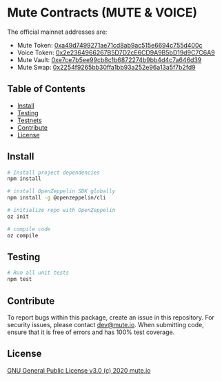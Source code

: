 # Mute Contracts (MUTE & VOICE)

The official mainnet addresses are:
- Mute Token: [0xa49d7499271ae71cd8ab9ac515e6694c755d400c](https://etherscan.io/token/0xa49d7499271ae71cd8ab9ac515e6694c755d400c)
- Voice Token: [0x2e2364966267B5D7D2cE6CD9A9B5bD19d9C7C6A9](https://etherscan.io/token/0x2e2364966267B5D7D2cE6CD9A9B5bD19d9C7C6A9)
- Mute Vault: [0xe7ce7b5ee99cb8c1b6872274b9bb4d4c7a646d39](https://etherscan.io/token/0xe7ce7b5ee99cb8c1b6872274b9bb4d4c7a646d39)
- Mute Swap: [0x2254f9265bb30ffa1bb93a252e96a13a5f7b2fd9](https://etherscan.io/token/0x2254f9265bb30ffa1bb93a252e96a13a5f7b2fd9)


## Table of Contents

- [Install](#install)
- [Testing](#testing)
- [Testnets](#testnets)
- [Contribute](#contribute)
- [License](#license)


## Install

```bash
# Install project dependencies
npm install

# install OpenZeppelin SDK globally
npm install -g @openzeppelin/cli

# initialize repo with OpenZeppelin
oz init

# compile code
oz compile
```

## Testing

``` bash
# Run all unit tests
npm test

```

## Contribute

To report bugs within this package, create an issue in this repository.
For security issues, please contact dev@mute.io.
When submitting code, ensure that it is free of errors and has 100% test coverage.

## License

[GNU General Public License v3.0 (c) 2020 mute.io](./LICENSE)
